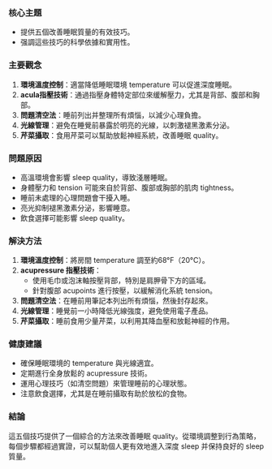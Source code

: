 ### 核心主題
- 提供五個改善睡眠質量的有效技巧。
- 强調這些技巧的科學依據和實用性。

### 主要觀念
1. **環境溫度控制**：適當降低睡眠環境 temperature 可以促進深度睡眠。
2. **acula指壓技術**：通過指壓身體特定部位來缓解壓力，尤其是背部、腹部和胸部。
3. **問題清空法**：睡前列出并整理所有煩惱，以減少心理負擔。
4. **光線管理**：避免在睡覺前暴露於明亮的光線，以刺激褪黑激素分泌。
5. **芹菜攝取**：食用芹菜可以幫助放鬆神經系統，改善睡眠 quality。

### 問題原因
- 高溫環境會影響 sleep quality，導致淺層睡眠。
- 身體壓力和 tension 可能來自於背部、腹部或胸部的肌肉 tightness。
- 睡前未處理的心理問題會干擾入睡。
- 亮光抑制褪黑激素分泌，影響睡意。
- 飲食選擇可能影響 sleep quality。

### 解決方法
1. **環境溫度控制**：將房間 temperature 調至約68°F（20°C）。
2. **acupressure 指壓技術**：
   - 使用毛巾或泡沫軸按壓背部，特別是肩胛骨下方的區域。
   - 針對腹部 acupoints 進行按壓，以緩解消化系統 tension。
3. **問題清空法**：在睡前用筆記本列出所有煩惱，然後封存起來。
4. **光線管理**：睡覺前一小時降低光線強度，避免使用電子產品。
5. **芹菜攝取**：睡前食用少量芹菜，以利用其降血壓和放鬆神經的作用。

### 健康建議
- 確保睡眠環境的 temperature 與光線適宜。
- 定期進行全身放鬆的 acupressure 技術。
- 運用心理技巧（如清空問題）來管理睡前的心理狀態。
- 注意飲食選擇，尤其是在睡前攝取有助於放松的食物。

### 結論
這五個技巧提供了一個綜合的方法來改善睡眠 quality。從環境調整到行為策略，每個步驟都經過實證，可以幫助個人更有效地進入深度 sleep 并保持良好的	sleep 質量。